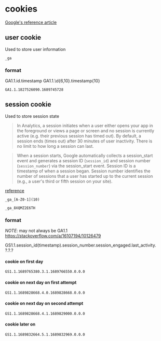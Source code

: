 # cookies

[Google's reference article](https://support.google.com/analytics/answer/11397207?hl=en)

## user cookie

Used to store user information

`_ga`

### format

GA1.1.id.timestamp
GA1.1.\d{6,10}.timestamp{10}

`GA1.1.1827526090.1689745728`

## session cookie

Used to store session state

> In Analytics, a session initiates when a user either opens your app in the foreground or views a page or screen and no session is currently active (e.g. their previous session has timed out). By default, a session ends (times out) after 30 minutes of user inactivity. There is no limit to how long a session can last.

> When a session starts, Google automatically collects a session_start event and generates a session ID (`session_id`) and session number (`session_number`) via the session_start event. Session ID is a timestamp of when a session began. Session number identifies the number of sessions that a user has started up to the current session (e.g., a user's third or fifth session on your site).

[reference](https://support.google.com/analytics/answer/9191807)

    _ga_[A-Z0-1](10)

`_ga_8XQMZ2E6TH`

### format

_NOTE_: may not always be GA1.1 https://stackoverflow.com/a/16107194/10126479

GS1.1.session_id(timestamp).session_number.session_engaged.last_activity.?.?.?

#### cookie on first day

    GS1.1.1689765380.3.1.1689766550.0.0.0

#### cookie on next day on first attempt

    GS1.1.1689828668.4.0.1689828668.0.0.0

#### cookie on next day on second attempt

    GS1.1.1689828668.4.1.1689829000.0.0.0

#### cookie later on

    GS1.1.1689832664.5.1.1689832969.0.0.0
